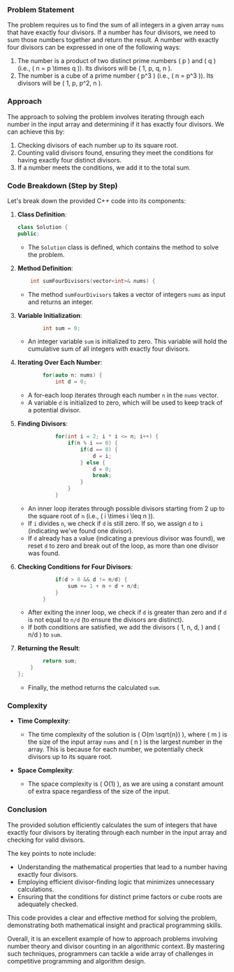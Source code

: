### Problem Statement

The problem requires us to find the sum of all integers in a given array `nums` that have exactly four divisors. If a number has four divisors, we need to sum those numbers together and return the result. A number with exactly four divisors can be expressed in one of the following ways:
1. The number is a product of two distinct prime numbers \( p \) and \( q \) (i.e., \( n = p \times q \)). Its divisors will be \( 1, p, q, n \).
2. The number is a cube of a prime number \( p^3 \) (i.e., \( n = p^3 \)). Its divisors will be \( 1, p, p^2, n \).

### Approach

The approach to solving the problem involves iterating through each number in the input array and determining if it has exactly four divisors. We can achieve this by:
1. Checking divisors of each number up to its square root.
2. Counting valid divisors found, ensuring they meet the conditions for having exactly four distinct divisors.
3. If a number meets the conditions, we add it to the total sum.

### Code Breakdown (Step by Step)

Let's break down the provided C++ code into its components:

1. **Class Definition**:
   ```cpp
   class Solution {
   public:
   ```
   - The `Solution` class is defined, which contains the method to solve the problem.

2. **Method Definition**:
   ```cpp
       int sumFourDivisors(vector<int>& nums) {
   ```
   - The method `sumFourDivisors` takes a vector of integers `nums` as input and returns an integer.

3. **Variable Initialization**:
   ```cpp
           int sum = 0;
   ```
   - An integer variable `sum` is initialized to zero. This variable will hold the cumulative sum of all integers with exactly four divisors.

4. **Iterating Over Each Number**:
   ```cpp
           for(auto n: nums) {
               int d = 0;
   ```
   - A for-each loop iterates through each number `n` in the `nums` vector.
   - A variable `d` is initialized to zero, which will be used to keep track of a potential divisor.

5. **Finding Divisors**:
   ```cpp
               for(int i = 2; i * i <= n; i++) {
                   if(n % i == 0) {
                       if(d == 0) {
                           d = i;
                       } else {
                           d = 0;
                           break;
                       }
                   }
               }
   ```
   - An inner loop iterates through possible divisors starting from 2 up to the square root of `n` (i.e., \( i \times i \leq n \)).
   - If `i` divides `n`, we check if `d` is still zero. If so, we assign `d` to `i` (indicating we've found one divisor).
   - If `d` already has a value (indicating a previous divisor was found), we reset `d` to zero and break out of the loop, as more than one divisor was found.

6. **Checking Conditions for Four Divisors**:
   ```cpp
               if(d > 0 && d != n/d) {
                   sum += 1 + n + d + n/d;
               }            
           }
   ```
   - After exiting the inner loop, we check if `d` is greater than zero and if `d` is not equal to `n/d` (to ensure the divisors are distinct).
   - If both conditions are satisfied, we add the divisors \( 1, n, d, \) and \( n/d \) to `sum`.

7. **Returning the Result**:
   ```cpp
           return sum;
       }
   };
   ```
   - Finally, the method returns the calculated `sum`.

### Complexity

- **Time Complexity**:
  - The time complexity of the solution is \( O(m \sqrt{n}) \), where \( m \) is the size of the input array `nums` and \( n \) is the largest number in the array. This is because for each number, we potentially check divisors up to its square root.

- **Space Complexity**:
  - The space complexity is \( O(1) \), as we are using a constant amount of extra space regardless of the size of the input.

### Conclusion

The provided solution efficiently calculates the sum of integers that have exactly four divisors by iterating through each number in the input array and checking for valid divisors. 

The key points to note include:
- Understanding the mathematical properties that lead to a number having exactly four divisors.
- Employing efficient divisor-finding logic that minimizes unnecessary calculations.
- Ensuring that the conditions for distinct prime factors or cube roots are adequately checked.

This code provides a clear and effective method for solving the problem, demonstrating both mathematical insight and practical programming skills. 

Overall, it is an excellent example of how to approach problems involving number theory and divisor counting in an algorithmic context. By mastering such techniques, programmers can tackle a wide array of challenges in competitive programming and algorithm design.